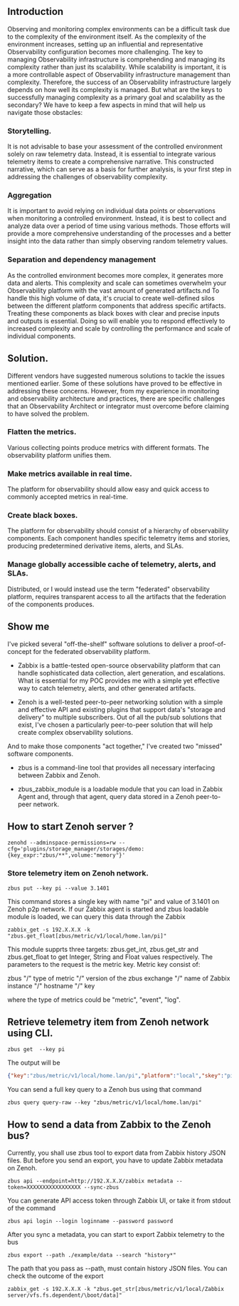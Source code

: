 ## Introduction

Observing and monitoring complex environments can be a difficult task due to the complexity of the environment itself. As the complexity of the environment increases, setting up an influential and representative Observability configuration becomes more challenging. The key to managing Observability infrastructure is comprehending and managing its complexity rather than just its scalability. While scalability is important, it is a more controllable aspect of Observability infrastructure management than complexity. Therefore, the success of an Observability infrastructure largely depends on how well its complexity is managed. But what are the keys to successfully managing complexity as a primary goal and scalability as the secondary? We have to keep a few aspects in mind that will help us navigate those obstacles:

### Storytelling.

It is not advisable to base your assessment of the controlled environment solely on raw telemetry data. Instead, it is essential to integrate various telemetry items to create a comprehensive narrative. This constructed narrative, which can serve as a basis for further analysis, is your first step in addressing the challenges of observability complexity.

### Aggregation

It is important to avoid relying on individual data points or observations when monitoring a controlled environment. Instead, it is best to collect and analyze data over a period of time using various methods. Those efforts will provide a more comprehensive understanding of the processes and a better insight into the data rather than simply observing random telemetry values.

### Separation and dependency management

As the controlled environment becomes more complex, it generates more data and alerts. This complexity and scale can sometimes overwhelm your Observability platform with the vast amount of generated artifacts.nd  To handle this high volume of data, it's crucial to create well-defined silos between the different platform components that address specific artifacts. Treating these components as black boxes with clear and precise inputs and outputs is essential. Doing so will enable you to respond effectively to increased complexity and scale by controlling the performance and scale of individual components.

## Solution.

Different vendors have suggested numerous solutions to tackle the issues mentioned earlier. Some of these solutions have proved to be effective in addressing these concerns. However, from my experience in monitoring and observability architecture and practices, there are specific challenges that an Observability Architect or integrator must overcome before claiming to have solved the problem.

### Flatten the metrics.

Various collecting points produce metrics with different formats. The observability platform unifies them.

### Make metrics available in real time.

The platform for observability should allow easy and quick access to commonly accepted metrics in real-time.

### Create black boxes.

The platform for observability should consist of a hierarchy of observability components. Each component handles specific telemetry items and stories, producing predetermined derivative items, alerts, and SLAs.

### Manage globally accessible cache of telemetry, alerts, and SLAs.

Distributed, or I would instead use the term "federated" observability platform, requires transparent access to all the artifacts that the federation of the components produces.

## Show me

I've picked several "off-the-shelf" software solutions to deliver a proof-of-concept for the federated observability platform.

* Zabbix is a battle-tested open-source observability platform that can handle sophisticated data collection, alert generation, and escalations. What is essential for my POC provides me with a simple yet effective way to catch telemetry, alerts, and other generated artifacts.

* Zenoh is a well-tested peer-to-peer networking solution with a simple and effective API and existing plugins that support data's "storage and delivery" to multiple subscribers. Out of all the pub/sub solutions that exist, I've chosen a particularly peer-to-peer solution that will help create complex observability solutions.

And to make those components "act together," I've created two "missed" software components.

* zbus is a command-line tool that provides all necessary interfacing between Zabbix and Zenoh.

* zbus_zabbix_module is a loadable module that you can load in Zabbix Agent and, through that agent, query data stored in a Zenoh peer-to-peer network.

## How to start Zenoh server ?

```
zenohd --adminspace-permissions=rw --cfg='plugins/storage_manager/storages/demo:{key_expr:"zbus/**",volume:"memory"}'
```

### Store telemetry item on Zenoh network.

```
zbus put --key pi --value 3.1401
```

This command stores a single key with name "pi" and value of 3.1401 on Zenoh p2p network. If our Zabbix agent is started and zbus loadable module is loaded, we can query this data through the Zabbix

```
zabbix_get -s 192.X.X.X -k "zbus.get_float[zbus/metric/v1/local/home.lan/pi]"
```

This module supprts three targets: zbus.get_int, zbus.get_str and zbus.get_float to get Integer, String and Float values respectively. The parameters to the request is the metric key. Metric key consist of:

zbus "/" type of metric "/" version of the zbus exchange "/" name of Zabbix instance "/" hostname "/" key

where the type of metrics could be "metric", "event", "log".

## Retrieve telemetry item from Zenoh network using CLI.

```
zbus get  --key pi
```

The output will be

```json
{"key":"zbus/metric/v1/local/home.lan/pi","platform":"local","skey":"pi","src":"home.lan","ts":1702077425285763000,"value":3.1401}
```

You can send a full key query to a Zenoh bus using that command

```
zbus query query-raw --key "zbus/metric/v1/local/home.lan/pi"
```

## How to send a data from Zabbix to the Zenoh bus?

Currently, you shall use zbus tool to export data from Zabbix history JSON files. But before you send an export, you have to update Zabbix metadata on Zenoh.

```
zbus api --endpoint=http://192.X.X.X/zabbix metadata --token=XXXXXXXXXXXXXXXXX --sync-zbus
```

You can generate API access token through Zabbix UI, or take it from stdout of the command

```
zbus api login --login loginname --password password
```

After you sync a metadata, you can start to export Zabbix telemetry to the bus

```
zbus export --path ./example/data --search "history*"
```

The path that you pass as --path, must contain history JSON files. You can check the outcome of the export

```
zabbix_get -s 192.X.X.X -k "zbus.get_str[zbus/metric/v1/local/Zabbix server/vfs.fs.dependent/\boot/data]"
```
